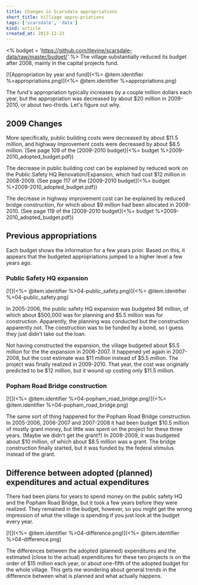 ```yaml
---
title: Changes in Scarsdale appropriations
short_title: Villiage appro-priations
tags: ['scarsdale', 'data']
kind: article
created_at: 2013-12-23
---
```

<% budget = 'https://github.com/tlevine/scarsdale-data/raw/master/budget/' %>
The village substantially reduced its budget after 2008, mainly in the capital
projects fund.

[![Appropriation by year and fund](<%= @item.identifier %>appropriations.png)](<%= @item.identifier %>appropriations.png)

The fund's appropriation typically increases by a couple million dollars each
year, but the appropriation was decreased by about $20 million in 2009-2010,
or about two-thirds. Let's figure out why.

## 2009 Changes
More specifically, public building costs were decreased by about $11.5 million,
and highway improvement costs were decreased by about $8.5 million.
(See page 109 of the [2009-2010 budget](<%= budget %>2009-2010_adopted_budget.pdf))

The decrease in public building cost can be explained by reduced work on the
Public Safety HQ Renovation/Expansion, which had cost $12 million in 2008-2009.
(See page 117 of the [2009-2010 budget](<%= budget %>2009-2010_adopted_budget.pdf))

The decrease in highway improvement cost can be explained by reduced bridge
construction, for which about $9 million had been allocated in 2009-2010.
(See page 119 of the [2009-2010 budget](<%= budget %>2009-2010_adopted_budget.pdf))

## Previous appropriations
Each budget shows the information for a few years prior. Based on this, it
appears that the budgeted appropriations jumped to a higher level a few years
ago.

### Public Safety HQ expansion
[![](<%= @item.identifier %>04-public_safety.png)](<%= @item.identifier %>04-public_safety.png)

In 2005-2006, the public safety HQ expansion was budgeted $6 million, of which
about $500,000 was for planning and $5.5 million was for construction.
Apparently, the planning was conducted but the construction apparently not.
The construction was to be funded by a bond, so I guess they just didn't take
out the loan.

Not having constructed the expansion, the village budgeted about $5.5 million
for the the expansion in 2006-2007. It happened yet again in 2007-2008, but the
cost estimate was $11 million instead of $5.5 million. The project was finally
realized in 2009-2010. That year, the cost was originally predicted to be $12
million, but it wound up costing only $11.5 million.

### Popham Road Bridge construction
[![](<%= @item.identifier %>04-popham_road_bridge.png)](<%= @item.identifier %>04-popham_road_bridge.png)

The same sort of thing happened for the Popham Road Bridge construction. In
2005-2006, 2006-2007 and 2007-2008 it had been budget $10.5 million of mostly
grant money, but little was spent on the project for these three years. (Maybe
we didn't get the grant?) In 2008-2009, it was budgeted about $10 million, of
which about $8.5 million was a grant. The bridge construction finally started,
but it was funded by the federal stimulus instead of the grant.

## Difference between adopted (planned) expenditures and actual expenditures
There had been plans for years to spend money on the public safety HQ and the
Popham Road Bridge, but it took a few years before they were realized. They
remained in the budget, however, so you might get the wrong impression of what
the village is spending if you just look at the budget every year.

[![](<%= @item.identifier %>04-difference.png)](<%= @item.identifier %>04-difference.png)

The differences between the adopted (planned) expenditures and the estimated
(close to the actual) expenditures for these two projects is on the order of
$15 million each year, or about one-fifth of the adopted budget for the whole
village. This gets me wondering about general trends in the difference between
what is planned and what actually happens.
